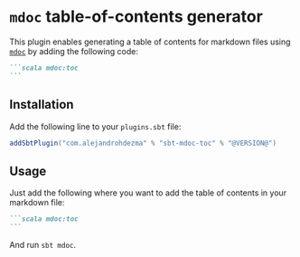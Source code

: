 # `mdoc` table-of-contents generator

This plugin enables generating a table of contents for markdown files using [`mdoc`](https://scalameta.org/mdoc/) by adding the following code:

````markdown
```scala mdoc:toc
```
````

## Installation

Add the following line to your `plugins.sbt` file:

```sbt
addSbtPlugin("com.alejandrohdezma" % "sbt-mdoc-toc" % "@VERSION@")
```

## Usage

Just add the following where you want to add the table of contents in your markdown file:

````markdown
```scala mdoc:toc
```
````

And run `sbt mdoc`.

